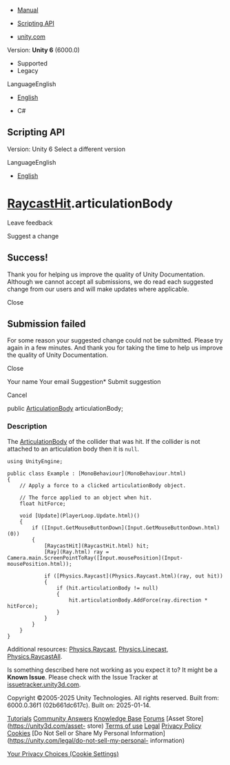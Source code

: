 [ ]()

  * [Manual](../Manual/index.html)
  * [Scripting API](../ScriptReference/index.html)

  * [unity.com](https://unity.com/)

Version: **Unity 6** (6000.0)

  * Supported
  * Legacy

LanguageEnglish

  * [English]()

  * C#

[ ](https://docs.unity3d.com)

## Scripting API

Version: Unity 6 Select a different version

LanguageEnglish

  * [English]()

#  [RaycastHit](RaycastHit.html).articulationBody

Leave feedback

Suggest a change

## Success!

Thank you for helping us improve the quality of Unity Documentation. Although
we cannot accept all submissions, we do read each suggested change from our
users and will make updates where applicable.

Close

## Submission failed

For some reason your suggested change could not be submitted. Please <a>try
again</a> in a few minutes. And thank you for taking the time to help us
improve the quality of Unity Documentation.

Close

Your name Your email Suggestion* Submit suggestion

Cancel

[ ]()

public [ArticulationBody](ArticulationBody.html) articulationBody;

### Description

The [ArticulationBody](ArticulationBody.html) of the collider that was hit. If
the collider is not attached to an articulation body then it is `null`.

    
    
    using UnityEngine;  
      
    public class Example : [MonoBehaviour](MonoBehaviour.html)
    {
        // Apply a force to a clicked articulationBody object.  
      
        // The force applied to an object when hit.
        float hitForce;  
      
        void [Update](PlayerLoop.Update.html)()
        {
            if ([Input.GetMouseButtonDown](Input.GetMouseButtonDown.html)(0))
            {
                [RaycastHit](RaycastHit.html) hit;
                [Ray](Ray.html) ray = Camera.main.ScreenPointToRay([Input.mousePosition](Input-mousePosition.html));  
      
                if ([Physics.Raycast](Physics.Raycast.html)(ray, out hit))
                {
                    if (hit.articulationBody != null)
                    {
                        hit.articulationBody.AddForce(ray.direction * hitForce);
                    }
                }
            }
        }
    }
    

Additional resources: [Physics.Raycast](Physics.Raycast.html),
[Physics.Linecast](Physics.Linecast.html),
[Physics.RaycastAll](Physics.RaycastAll.html).

Is something described here not working as you expect it to? It might be a
**Known Issue**. Please check with the Issue Tracker at
[issuetracker.unity3d.com](https://issuetracker.unity3d.com).

Copyright ©2005-2025 Unity Technologies. All rights reserved. Built from:
6000.0.36f1 (02b661dc617c). Built on: 2025-01-14.

[Tutorials](https://unity3d.com/learn) [Community
Answers](https://answers.unity3d.com) [Knowledge
Base](https://support.unity3d.com/hc/en-us)
[Forums](https://forum.unity3d.com) [Asset Store](https://unity3d.com/asset-
store) [Terms of use](https://docs.unity3d.com/Manual/TermsOfUse.html)
[Legal](https://unity.com/legal) [Privacy
Policy](https://unity.com/legal/privacy-policy)
[Cookies](https://unity.com/legal/cookie-policy) [Do Not Sell or Share My
Personal Information](https://unity.com/legal/do-not-sell-my-personal-
information)

[Your Privacy Choices (Cookie Settings)](javascript:void\(0\);)

